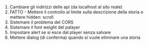 1) Cambiare gli indirizzi delle api (da localhost al sito reale)
2) FATTO   -   Mettere il controllo al limite sulla descrizione della storia o mettere hidden: scroll
3) Sistemare il problema del CORS
4) Sistemare il font weight del palayer
5) Impostare alert se si esce dal player senza salvare
6) Mettere dialog (di conferma) quando si vuole eliminare una storia 
